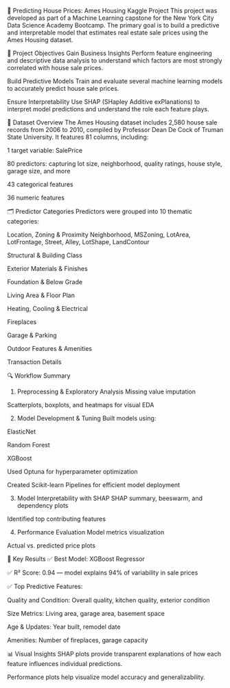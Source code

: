 🏡 Predicting House Prices: Ames Housing Kaggle Project
This project was developed as part of a Machine Learning capstone for the New York City Data Science Academy Bootcamp. The primary goal is to build a predictive and interpretable model that estimates real estate sale prices using the Ames Housing dataset.

🎯 Project Objectives
Gain Business Insights
Perform feature engineering and descriptive data analysis to understand which factors are most strongly correlated with house sale prices.

Build Predictive Models
Train and evaluate several machine learning models to accurately predict house sale prices.

Ensure Interpretability
Use SHAP (SHapley Additive exPlanations) to interpret model predictions and understand the role each feature plays.

🧾 Dataset Overview
The Ames Housing dataset includes 2,580 house sale records from 2006 to 2010, compiled by Professor Dean De Cock of Truman State University. It features 81 columns, including:

1 target variable: SalePrice

80 predictors: capturing lot size, neighborhood, quality ratings, house style, garage size, and more

43 categorical features

36 numeric features

🗂️ Predictor Categories
Predictors were grouped into 10 thematic categories:

Location, Zoning & Proximity
Neighborhood, MSZoning, LotArea, LotFrontage, Street, Alley, LotShape, LandContour

Structural & Building Class

Exterior Materials & Finishes

Foundation & Below Grade

Living Area & Floor Plan

Heating, Cooling & Electrical

Fireplaces

Garage & Parking

Outdoor Features & Amenities

Transaction Details

🔍 Workflow Summary
1. Preprocessing & Exploratory Analysis
Missing value imputation

Scatterplots, boxplots, and heatmaps for visual EDA

2. Model Development & Tuning
Built models using:

ElasticNet

Random Forest

XGBoost

Used Optuna for hyperparameter optimization

Created Scikit-learn Pipelines for efficient model deployment

3. Model Interpretability with SHAP
SHAP summary, beeswarm, and dependency plots

Identified top contributing features

4. Performance Evaluation
Model metrics visualization

Actual vs. predicted price plots

🧠 Key Results
✅ Best Model: XGBoost Regressor

✅ R² Score: 0.94 — model explains 94% of variability in sale prices

✅ Top Predictive Features:

Quality and Condition: Overall quality, kitchen quality, exterior condition

Size Metrics: Living area, garage area, basement space

Age & Updates: Year built, remodel date

Amenities: Number of fireplaces, garage capacity

📊 Visual Insights
SHAP plots provide transparent explanations of how each feature influences individual predictions.

Performance plots help visualize model accuracy and generalizability.

